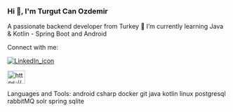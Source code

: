 ### Hi 👋, I'm Turgut Can Ozdemir

A passionate backend developer from Turkey
🌱 I’m currently learning Java & Kotlin - Spring Boot and Android

Connect with me:

[![LinkedIn_icon](	https://raw.githubusercontent.com/rahuldkjain/gith…/master/src/images/icons/Social/linked-in-alt.svg "LinkedIn")](https://www.linkedin.com/in/tcozdemir/)

<img align="center" src="https://raw.githubusercontent.com/rahuldkjain/github-profile-readme-generator/master/src/images/icons/Social/linked-in-alt.svg" alt="https://www.linkedin.com/in/tcozdemir/" height="30" width="40" style="max-width: 100%;">

Languages and Tools:
android csharp docker git java kotlin linux postgresql rabbitMQ solr spring sqlite
